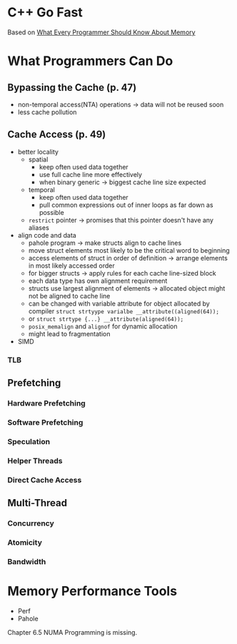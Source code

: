 # C++ Go Fast

Based on [What Every Programmer Should Know About Memory](https://www.gwern.net/docs/cs/2007-drepper.pdf)

# What Programmers Can Do

## Bypassing the Cache (p. 47)

- non-temporal access(NTA) operations -> data will not be reused soon
- less cache pollution

## Cache Access (p. 49)

- better locality
    - spatial
        - keep often used data together
        - use full cache line more effectively
        - when binary generic -> biggest cache line size expected
    - temporal
        - keep often used data together
        - pull common expressions out of inner loops as far down as possible
    - `restrict` pointer -> promises that this pointer doesn't have any aliases
- align code and data
    - pahole program -> make structs align to cache lines
    - move struct elements most likely to be the critical word to beginning
    - access elements of struct in order of definition -> arrange elements in most likely accessed order
    - for bigger structs -> apply rules for each cache line-sized block
    - each data type has own alignment requirement
    - structs use largest alignment of elements -> allocated object might not be aligned to cache line
    - can be changed with variable attribute for object allocated by compiler `struct strtyype varialbe __attribute((aligned(64));`
    - or `struct strtype {...} __attribute(aligned(64));`
    - `posix_memalign` and `alignof` for dynamic allocation
    - might lead to fragmentation
- SIMD

### TLB

## Prefetching

### Hardware Prefetching

### Software Prefetching

### Speculation

### Helper Threads

### Direct Cache Access

## Multi-Thread

### Concurrency

### Atomicity

### Bandwidth

# Memory Performance Tools

- Perf
- Pahole

Chapter 6.5 NUMA Programming is missing.
